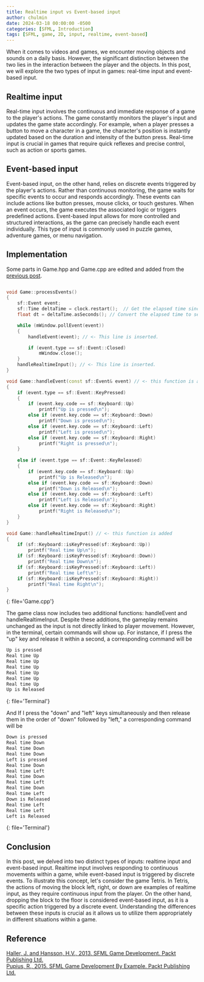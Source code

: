 ```yaml
---
title: Realtime input vs Event-based input
author: chulmin
date: 2024-03-18 00:00:00 -0500
categories: [SFML, Introduction]
tags: [SFML, game, 2D, input, realtime, event-based]
---
```


When it comes to videos and games, we encounter moving objects and sounds on a daily basis. However, the significant distinction between the two lies in the interaction between the player and the objects. In this post, we will explore the two types of input in games: real-time input and event-based input.


## Realtime input
Real-time input involves the continuous and immediate response of a game to the player's actions. The game constantly monitors the player's input and updates the game state accordingly. For example, when a player presses a button to move a character in a game, the character's position is instantly updated based on the duration and intensity of the button press. Real-time input is crucial in games that require quick reflexes and precise control, such as action or sports games.


## Event-based input
Event-based input, on the other hand, relies on discrete events triggered by the player's actions. Rather than continuous monitoring, the game waits for specific events to occur and responds accordingly. These events can include actions like button presses, mouse clicks, or touch gestures. When an event occurs, the game executes the associated logic or triggers predefined actions. Event-based input allows for more controlled and structured interactions, as the game can precisely handle each event individually. This type of input is commonly used in puzzle games, adventure games, or menu navigation.


## Implementation
Some parts in Game.hpp and Game.cpp are edited and added from the [previous post](https://chulminator.github.io/posts/SFML-using-class/).


```cpp

void Game::processEvents()
{
    sf::Event event;
    sf::Time deltaTime = clock.restart();  // Get the elapsed time since the last frame and restart the clock
    float dt = deltaTime.asSeconds(); // Convert the elapsed time to seconds

    while (mWindow.pollEvent(event))
    {
		handleEvent(event); // <- This line is inserted.

        if (event.type == sf::Event::Closed)
            mWindow.close();
    }
	handleRealtimeInput(); // <- This line is inserted.
}

void Game::handleEvent(const sf::Event& event) // <- this function is added
{
	if (event.type == sf::Event::KeyPressed)
	{
        if (event.key.code == sf::Keyboard::Up)
            printf("Up is pressed\n");
        else if (event.key.code == sf::Keyboard::Down)
            printf("Down is pressed\n");
        else if (event.key.code == sf::Keyboard::Left)
            printf("Left is pressed\n");
        else if (event.key.code == sf::Keyboard::Right)
            printf("Right is pressed\n");
	}
    
	else if (event.type == sf::Event::KeyReleased)
	{
        if (event.key.code == sf::Keyboard::Up)
            printf("Up is Released\n");
        else if (event.key.code == sf::Keyboard::Down)
            printf("Down is Released\n");
        else if (event.key.code == sf::Keyboard::Left)
            printf("Left is Released\n");
        else if (event.key.code == sf::Keyboard::Right)
            printf("Right is Released\n");
	}
}

void Game::handleRealtimeInput() // <- this function is added
{
    if (sf::Keyboard::isKeyPressed(sf::Keyboard::Up))
        printf("Real time Up\n");
    if (sf::Keyboard::isKeyPressed(sf::Keyboard::Down))
        printf("Real time Down\n");
    if (sf::Keyboard::isKeyPressed(sf::Keyboard::Left))
        printf("Real time Left\n");
    if (sf::Keyboard::isKeyPressed(sf::Keyboard::Right))
        printf("Real time Right\n");
}
```
{: file='Game.cpp'}

The game class now includes two additional functions: handleEvent and handleRealtimeInput. Despite these additions, the gameplay remains unchanged as the input is not directly linked to player movement. However, in the terminal, certain commands will show up. For instance, if I press the "up" key and release it within a second, a corresponding command will be

```bash
Up is pressed
Real time Up 
Real time Up
Real time Up
Real time Up
Real time Up
Real time Up
Up is Released
```
{: file='Terminal'}

And If I press the "down" and "left" keys simultaneously and then release them in the order of "down" followed by "left," a corresponding command will be

```bash
Down is pressed
Real time Down
Real time Down
Real time Down
Left is pressed
Real time Down
Real time Left
Real time Down
Real time Left
Real time Down
Real time Left
Down is Released
Real time Left
Real time Left
Left is Released
```
{: file='Terminal'}

## Conclusion
In this post, we delved into two distinct types of inputs: realtime input and event-based input. Realtime input involves responding to continuous movements within a game, while event-based input is triggered by discrete events. To illustrate this concept, let's consider the game Tetris. In Tetris, the actions of moving the block left, right, or down are examples of realtime input, as they require continuous input from the player. On the other hand, dropping the block to the floor is considered event-based input, as it is a specific action triggered by a discrete event. Understanding the differences between these inputs is crucial as it allows us to utilize them appropriately in different situations within a game.

## Reference 
[Haller, J. and Hansson, H.V., 2013. SFML Game Development. Packt Publishing Ltd.](https://www.packtpub.com/product/sfml-game-development)<br>
[Pupius, R., 2015. SFML Game Development By Example. Packt Publishing Ltd.](https://www.packtpub.com/product/sfml-game-development-by-example)



